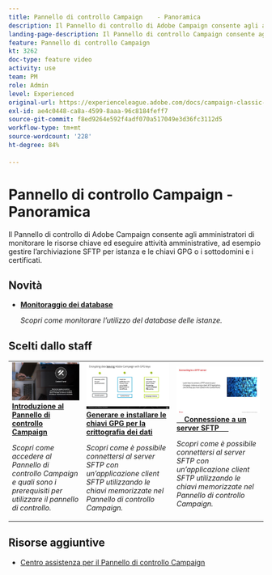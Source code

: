 ```yaml
---
title: Pannello di controllo Campaign    - Panoramica
description: Il Pannello di controllo di Adobe Campaign consente agli amministratori di monitorare le risorse chiave ed eseguire attività amministrative, ad esempio gestire l’archiviazione SFTP per istanza e le chiavi GPG o i sottodomini e i certificati.
landing-page-description: Il Pannello di controllo Campaign consente agli amministratori di monitorare le risorse chiave ed eseguire attività di amministrazione, ad esempio gestire l’archiviazione SFTP, le chiavi GPG, i sottodomini e i certificati.
feature: Pannello di controllo Campaign
kt: 3262
doc-type: feature video
activity: use
team: PM
role: Admin
level: Experienced
original-url: https://experienceleague.adobe.com/docs/campaign-classic-learn/tutorials/administrating/control-panel-acc/control-panel-overview.html
exl-id: ae4c0448-ca8a-4599-8aaa-96c8184feff7
source-git-commit: f8ed9264e592f4adf070a517049e3d36fc3112d5
workflow-type: tm+mt
source-wordcount: '228'
ht-degree: 84%

---
```


# Pannello di controllo Campaign - Panoramica

Il Pannello di controllo di Adobe Campaign consente agli amministratori di monitorare le risorse chiave ed eseguire attività amministrative, ad esempio gestire l’archiviazione SFTP per istanza e le chiavi GPG o i sottodomini e i certificati.

## Novità

* **[Monitoraggio dei database](/help/control-panel-tutorials/performance-monitoring/monitoring-databases.md)**

   *Scopri come monitorare l’utilizzo del database delle istanze.*

## Scelti dallo staff

<table>
<tr>
<td>
    <a href="./getting-started-with-the-control-panel.md">
      <img alt="Connettersi a un server SFTP" src="./assets/kt-6385.jpg" />
    </a>
    <div>
      <a href="./getting-started-with-the-control-panel.md">
    <strong>Introduzione al Pannello di controllo Campaign</strong>
    </a>
    </div>
    <p>
    <em>Scopri come accedere al Pannello di controllo Campaign e quali sono i prerequisiti per utilizzare il pannello di controllo.  </em>
    <p>
  </td>
  <td>
    <a href="./generate-and-install-gpg-keys-for-data-encryption.md">
      <img alt="Connettersi a un server SFTP" src="./assets/36386.jpg" />
    </a>
    <div>
      <a href="./generate-and-install-gpg-keys-for-data-encryption.md">
    <strong>Generare e installare le chiavi GPG per la crittografia dei dati</strong>
    </a>
    </div>
    <p>
    <em>Scopri come è possibile connettersi al server SFTP con un’applicazione client SFTP utilizzando le chiavi memorizzate nel Pannello di controllo Campaign. </em>
    <p>
  </td>
  <td>
    <a href="./sftp-management/connect-to-sftp-server.md">
      <img alt="Connettersi a un server SFTP" src="./assets/27263.jpg" />
    </a>
    <div>
      <a href="./sftp-management/connect-to-sftp-server.md">
    <strong>Connessione a un server SFTP</strong>
    </a>
    </div>
    <p>
    <em>Scopri come è possibile connettersi al server SFTP con un’applicazione client SFTP utilizzando le chiavi memorizzate nel Pannello di controllo Campaign. </em>
    <p>
  </td>
</tr>
</table>

## Risorse aggiuntive

* [Centro assistenza per il Pannello di controllo Campaign](https://experienceleague.adobe.com/docs/control-panel/using/control-panel-home.html?lang=it)
